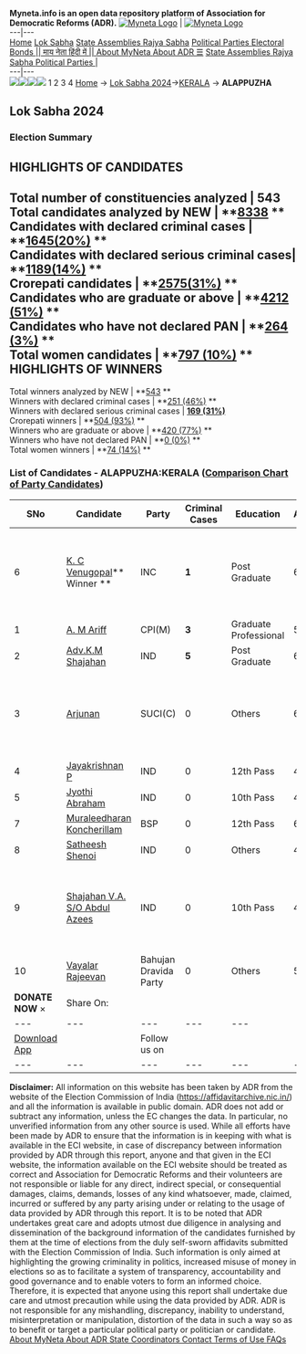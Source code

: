 **Myneta.info is an open data repository platform of Association for Democratic Reforms (ADR).**
[![Myneta Logo](https://www.myneta.info/lib/img/myneta-logo.png)](https://www.myneta.info/) | [![Myneta Logo](https://www.myneta.info/lib/img/adr-logo.png)](https://adrindia.org)  
---|---  
[Home](https://www.myneta.info/) [Lok Sabha](https://www.myneta.info/#ls "Lok Sabha") [ State Assemblies ](https://www.myneta.info/#sa "State Assemblies") [Rajya Sabha](https://www.myneta.info/#rs "Rajya Sabha") [Political Parties ](https://www.myneta.info/party "Political Parties") [ Electoral Bonds ](https://www.myneta.info/electoral_bonds "Electoral Bonds") [ || माय नेता हिंदी में || ](https://translate.google.co.in/translate?prev=hp&hl=en&js=y&u=www.myneta.info&sl=en&tl=hi&history_state0=) [ About MyNeta ](https://adrindia.org/content/about-myneta) [ About ADR ](https://adrindia.org/about-adr/who-we-are) [☰](javascript:void\(0\))
[ State Assemblies ](https://www.myneta.info/#sa "State Assemblies") [ Rajya Sabha ](https://www.myneta.info/#rs "Rajya Sabha") [ Political Parties ](https://www.myneta.info/party "Political Parties")
|   
---|---  
![](https://www.myneta.info/lib/img/banner/banner-1.png)![](https://www.myneta.info/lib/img/banner/banner-2.png)![](https://www.myneta.info/lib/img/banner/banner-3.png)![](https://www.myneta.info/lib/img/banner/banner-4.png)
1  2  3  4 
[Home](https://www.myneta.info/) → [Lok Sabha 2024](https://www.myneta.info/LokSabha2024/)→[KERALA](https://www.myneta.info/LokSabha2024/index.php?action=show_constituencies&state_id=17) → **ALAPPUZHA**
### 
## Lok Sabha 2024
###  Election Summary 
HIGHLIGHTS OF CANDIDATES  
---  
Total number of constituencies analyzed |  543   
Total candidates analyzed by NEW | **[8338](https://www.myneta.info/LokSabha2024/index.php?action=summary&subAction=candidates_analyzed&sort=candidate#summary) **  
Candidates with declared criminal cases | **[1645(20%)](https://www.myneta.info/LokSabha2024/index.php?action=summary&subAction=crime&sort=candidate#summary) **  
Candidates with declared serious criminal cases| **[1189(14%)](https://www.myneta.info/LokSabha2024/index.php?action=summary&subAction=serious_crime&sort=candidate#summary) **  
Crorepati candidates | **[2575(31%)](https://www.myneta.info/LokSabha2024/index.php?action=summary&subAction=crorepati&sort=candidate#summary) **  
Candidates who are graduate or above | **[4212 (51%)](https://www.myneta.info/LokSabha2024/index.php?action=summary&subAction=education&sort=candidate#summary) **  
Candidates who have not declared PAN | **[264 (3%)](https://www.myneta.info/LokSabha2024/index.php?action=summary&subAction=without_pan&sort=candidate#summary) **  
Total women candidates | **[797 (10%)](https://www.myneta.info/LokSabha2024/index.php?action=summary&subAction=women_candidate&sort=candidate#summary) **  
HIGHLIGHTS OF WINNERS  
---  
Total winners analyzed by NEW | **[543](https://www.myneta.info/LokSabha2024/index.php?action=summary&subAction=winner_analyzed&sort=candidate#summary) **  
Winners with declared criminal cases | **[251 (46%)](https://www.myneta.info/LokSabha2024/index.php?action=summary&subAction=winner_crime&sort=candidate#summary) **  
Winners with declared serious criminal cases | **[169 (31%)](https://www.myneta.info/LokSabha2024/index.php?action=summary&subAction=winner_serious_crime&sort=candidate#summary)**  
Crorepati winners | **[504 (93%)](https://www.myneta.info/LokSabha2024/index.php?action=summary&subAction=winner_crorepati&sort=candidate#summary) **  
Winners who are graduate or above | **[420 (77%)](https://www.myneta.info/LokSabha2024/index.php?action=summary&subAction=winner_education&sort=candidate#summary) **  
Winners who have not declared PAN | **[0 (0%)](https://www.myneta.info/LokSabha2024/index.php?action=summary&subAction=winner_without_pan&sort=candidate#summary) **  
Total women winners | **[74 (14%)](https://www.myneta.info/LokSabha2024/index.php?action=summary&subAction=winner_women&sort=candidate#summary) **  
### List of Candidates - ALAPPUZHA:KERALA ([Comparison Chart of Party Candidates](https://www.myneta.info/LokSabha2024/comparisonchart.php?constituency_id=220))
SNo | Candidate| Party| Criminal Cases| Education| Age| Total Assets| Liabilities  
---|---|---|---|---|---|---|---  
6  | [K. C Venugopal](https://www.myneta.info/LokSabha2024/candidate.php?candidate_id=3079)** Winner ** | INC | **1** | Post Graduate| 61 | ![](https://myneta.info/image_v2.php?myneta_folder=LokSabha2024&candidate_id=3079&col=ta) | ![](https://myneta.info/image_v2.php?myneta_folder=LokSabha2024&candidate_id=3079&col=lia)  
1  | [A. M Ariff](https://www.myneta.info/LokSabha2024/candidate.php?candidate_id=3078) | CPI(M) | **3** | Graduate Professional| 59 | Rs 1,32,16,302 ~ 1 Crore+ | Rs 60,95,458 ~ 60 Lacs+  
2  | [Adv.K.M Shajahan](https://www.myneta.info/LokSabha2024/candidate.php?candidate_id=2260) | IND | **5** | Post Graduate| 62 | Rs 1,89,94,512 ~ 1 Crore+ | Rs 44,90,000 ~ 44 Lacs+  
3  | [Arjunan](https://www.myneta.info/LokSabha2024/candidate.php?candidate_id=2262) | SUCI(C) | 0 | Others| 60 | ![](https://myneta.info/image_v2.php?myneta_folder=LokSabha2024&candidate_id=2262&col=ta) | ![](https://myneta.info/image_v2.php?myneta_folder=LokSabha2024&candidate_id=2262&col=lia)  
4  | [Jayakrishnan P](https://www.myneta.info/LokSabha2024/candidate.php?candidate_id=2265) | IND | 0 | 12th Pass| 49 | Rs 91,05,308 ~ 91 Lacs+ | Rs 4,83,609 ~ 4 Lacs+  
5  | [Jyothi Abraham](https://www.myneta.info/LokSabha2024/candidate.php?candidate_id=2261) | IND | 0 | 10th Pass| 43 | Rs 23,80,000 ~ 23 Lacs+ | Rs 2,41,800 ~ 2 Lacs+  
7  | [Muraleedharan Koncherillam](https://www.myneta.info/LokSabha2024/candidate.php?candidate_id=3076) | BSP | 0 | 12th Pass| 60 | Rs 44,59,000 ~ 44 Lacs+ | Rs 30,00,000 ~ 30 Lacs+  
8  | [Satheesh Shenoi](https://www.myneta.info/LokSabha2024/candidate.php?candidate_id=3077) | IND | 0 | Others| 42 | Rs 21,73,38,000 ~ 21 Crore+ | Rs 4,29,64,000 ~ 4 Crore+  
9  | [Shajahan V.A. S/O Abdul Azees](https://www.myneta.info/LokSabha2024/candidate.php?candidate_id=2142) | IND | 0 | 10th Pass| 49 | ![](https://myneta.info/image_v2.php?myneta_folder=LokSabha2024&candidate_id=2142&col=ta) | ![](https://myneta.info/image_v2.php?myneta_folder=LokSabha2024&candidate_id=2142&col=lia)  
10  | [Vayalar Rajeevan](https://www.myneta.info/LokSabha2024/candidate.php?candidate_id=2264) | Bahujan Dravida Party | 0 | Others| 51 | Rs 11,68,300 ~ 11 Lacs+ | Rs 1,85,000 ~ 1 Lacs+  
|  **DONATE NOW** × |  Share On:  | [](https://api.whatsapp.com/send?text=https%3A%2F%2Fmyneta.info%2Fpunjab2022%2Findex.php%3Faction%3Dshow_constituencies%26state_id%3D19) | [](https://www.facebook.com/sharer/sharer.php?u=https%3A%2F%2Fmyneta.info%2Fpunjab2022%2Findex.php%3Faction%3Dshow_constituencies%26state_id%3D19) | [](https://twitter.com/share?url=https%3A%2F%2Fmyneta.info%2Fpunjab2022%2Findex.php%3Faction%3Dshow_constituencies%26state_id%3D19)  
---|---|---|---|---  
| [ Download App ](https://play.google.com/store/apps/details?id=com.webrosoft.myneta1&pcampaignid=pcampaignidMKT-Other-global-all-co-prtnr-py-PartBadge-Mar2515-1) | [](https://play.google.com/store/apps/details?id=com.webrosoft.myneta1&pcampaignid=pcampaignidMKT-Other-global-all-co-prtnr-py-PartBadge-Mar2515-1) |  Follow us on  | [](https://www.facebook.com/adrindia.org/) | [](https://twitter.com/adrspeaks) | [](https://groups.google.com/g/national-election-watch?hl=en&pli=1) | [](https://www.instagram.com/adrspeaks/) | [](https://www.youtube.com/user/adrspeaks) | [](https://sharechat.com/profile/adrspeaks)  
---|---|---|---|---|---|---|---|---  
**Disclaimer:** All information on this website has been taken by ADR from the website of the Election Commission of India (https://affidavitarchive.nic.in/) and all the information is available in public domain. ADR does not add or subtract any information, unless the EC changes the data. In particular, no unverified information from any other source is used. While all efforts have been made by ADR to ensure that the information is in keeping with what is available in the ECI website, in case of discrepancy between information provided by ADR through this report, anyone and that given in the ECI website, the information available on the ECI website should be treated as correct and Association for Democratic Reforms and their volunteers are not responsible or liable for any direct, indirect special, or consequential damages, claims, demands, losses of any kind whatsoever, made, claimed, incurred or suffered by any party arising under or relating to the usage of data provided by ADR through this report. It is to be noted that ADR undertakes great care and adopts utmost due diligence in analysing and dissemination of the background information of the candidates furnished by them at the time of elections from the duly self-sworn affidavits submitted with the Election Commission of India. Such information is only aimed at highlighting the growing criminality in politics, increased misuse of money in elections so as to facilitate a system of transparency, accountability and good governance and to enable voters to form an informed choice. Therefore, it is expected that anyone using this report shall undertake due care and utmost precaution while using the data provided by ADR. ADR is not responsible for any mishandling, discrepancy, inability to understand, misinterpretation or manipulation, distortion of the data in such a way so as to benefit or target a particular political party or politician or candidate. 
[ About MyNeta ](https://adrindia.org/content/about-myneta) [ About ADR ](https://adrindia.org/about-adr/who-we-are) [ State Coordinators ](https://adrindia.org/about-adr/state-coordinators) [ Contact ](https://adrindia.org/contact-us) [ Terms of Use ](https://adrindia.org/content/adr-terms-use) [ FAQs ](https://adrindia.org/content/faqs)
